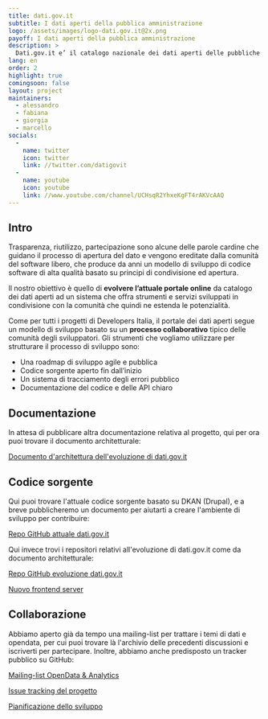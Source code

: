 ```yaml
---
title: dati.gov.it
subtitle: I dati aperti della pubblica amministrazione
logo: /assets/images/logo-dati.gov.it@2x.png
payoff: I dati aperti della pubblica amministrazione
description: >
  Dati.gov.it e’ il catalogo nazionale dei dati aperti delle pubbliche amministrazioni italiane. Nasce con l’obiettivo di aggregare in un unico portale la maggior parte dei dati aperti esposti dalle varie amministrazioni sia locali che nazionali.
lang: en
order: 2
highlight: true
comingsoon: false
layout: project
maintainers:
  - alessandro
  - fabiana
  - giorgia
  - marcello
socials:
  -
    name: twitter
    icon: twitter
    link: //twitter.com/datigovit
  -
    name: youtube
    icon: youtube
    link: //www.youtube.com/channel/UCHsqR2YhxeKgFT4rAKVcAAQ
---
```


## Intro
Trasparenza, riutilizzo, partecipazione sono alcune delle parole cardine che guidano il processo di apertura del dato e vengono ereditate dalla  comunità del software libero, che produce da anni un modello di sviluppo di codice software di alta qualità basato su principi di condivisione ed apertura.

Il nostro obiettivo è quello di **evolvere l’attuale portale online** da catalogo dei dati aperti ad un sistema che offra strumenti e servizi sviluppati in condivisione con la comunità che quindi ne estenda le potenzialità.

Come per tutti i progetti di Developers Italia, il portale dei dati aperti segue un modello di sviluppo basato su un **processo collaborativo** tipico delle comunità degli sviluppatori. Gli strumenti che vogliamo utilizzare per strutturare il processo di sviluppo sono:

 * Una roadmap di sviluppo agile e pubblica
 * Codice sorgente aperto fin dall’inizio
 * Un sistema di tracciamento degli errori pubblico
 * Documentazione del codice e delle API chiaro


## Documentazione

In attesa di pubblicare altra documentazione relativa al progetto, qui per ora puoi trovare il documento architetturale:

[Documento d'architettura dell'evoluzione di dati.gov.it](https://docs.google.com/document/d/1dCfbpwmkl-U2kreykRY8YXJct6GOe-r_3qjism5wI2Y/edit)


## Codice sorgente

Qui puoi trovare l'attuale codice sorgente basato su DKAN (Drupal), e a breve pubblicheremo un documento per aiutarti a
creare l'ambiente di sviluppo per contribuire:

[Repo GitHub attuale dati.gov.it](https://github.com/FormezPA/dkan)


Qui invece trovi i repositori relativi all'evoluzione di dati.gov.it come da documento architetturale:

[Repo GitHub evoluzione dati.gov.it](https://github.com/italia/dati.gov.it)

[Nuovo frontend server](https://github.com/italia/dati-frontendserver)


## Collaborazione

Abbiamo aperto già da tempo una mailing-list per trattare i temi di dati e opendata, per cui puoi trovare là
l'archivio delle precedenti discussioni e iscriverti per partecipare. Inoltre, abbiamo anche predisposto
un tracker pubblico su GitHub:

[Mailing-list OpenData & Analytics](https://groups.google.com/a/teamdigitale.governo.it/forum/#!forum/data)

[Issue tracking del progetto](https://github.com/italia/dati.gov.it/issues)

[Pianificazione dello sviluppo](https://github.com/italia/dati.gov.it/projects)
